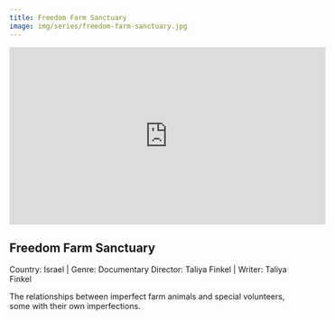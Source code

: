 ```yaml
---
title: Freedom Farm Sanctuary
image: img/series/freedom-farm-sanctuary.jpg
---
```

<iframe width="560" height="315" src="https://youtu.be/Bnvz407WFPw" frameborder="0" allow="accelerometer; autoplay; encrypted-media; gyroscope; picture-in-picture" allowfullscreen></iframe>

## Freedom Farm Sanctuary
Country: Israel | Genre: Documentary
Director: Taliya Finkel | Writer: Taliya Finkel

The relationships between imperfect farm animals and special volunteers, some with their own imperfections.